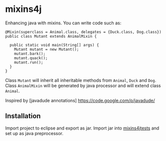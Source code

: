 mixins4j
========

Enhancing java with mixins.
You can write code such as:

    @Mixin(superclass = Animal.class, delegates = {Duck.class, Dog.class})
    public class Mutant extends AnimalMixin {
    
      public static void main(String[] args) {
        Mutant mutant = new Mutant();
        mutant.bark();
        mutant.quack();
        mutant.run();
      }
    }

Class `Mutant` will inherit all inheritable methods from `Animal`, `Duck` and `Dog`.
Class `AnimalMixin` will be generated by java processor and will extend class `Animal`.

Inspired by [javadude annotations] https://code.google.com/p/javadude/

Installation
------------
Import project to eclipse and export as jar.
Import jar into [mixins4jtests](https://github.com/jmisur/mixins4jtests) and set up as java preprocessor.
